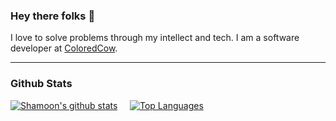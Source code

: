 ### Hey there folks 👋

I love to solve problems through my intellect and tech. I am a software developer at [ColoredCow](coloredcow.com?utm_source=github&utm_medium=mdshamoon).

---

### Github Stats

[![Shamoon's github stats](https://github-readme-stats.vercel.app/api?username=mdshamoon&count_private=true)](https://github.com/mdshamoon/github-readme-stats) &nbsp; &nbsp;   [![Top Languages](https://github-readme-stats.vercel.app/api/top-langs/?username=mdshamoon&layout=compact)](https://github.com/mdshamoon/github-readme-stats)


